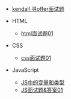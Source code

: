 * [kendall 寻offer面试题](/README.md)

* HTML
  * [html面试题01](/HTML/html面试题01.md)

* CSS
  * [css面试题01](/CSS/css面试题01.md)

* JavaScript
  * [JS中的变量和类型](/JavaScript/JS中的变量和类型.md)
  * [JS面试题&答案01](/JavaScript/JS面试题&答案01.md)
  




        
